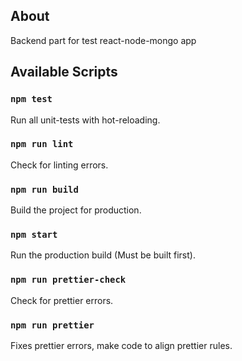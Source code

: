 ## About

Backend part for test react-node-mongo app


## Available Scripts

### `npm test`

Run all unit-tests with hot-reloading.

### `npm run lint`

Check for linting errors.

### `npm run build`

Build the project for production.

### `npm start`

Run the production build (Must be built first).

### `npm run prettier-check`

Check for prettier errors.

### `npm run prettier`

Fixes prettier errors, make code to align prettier rules.

